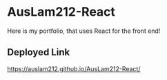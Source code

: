 # AusLam212-React

Here is my portfolio, that uses React for the front end!

## Deployed Link 

https://auslam212.github.io/AusLam212-React/
